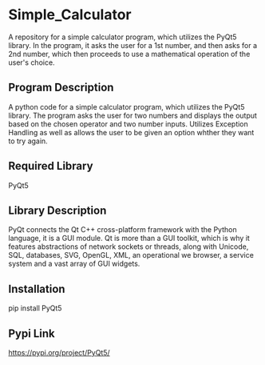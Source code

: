 # Simple_Calculator
A repository for a simple calculator program, which utilizes the PyQt5 library. In the program, it asks the user for a 1st number, and then asks for a 2nd number, which then proceeds to use a mathematical operation of the user's choice.

Program Description
-----------

A python code for a simple calculator program, which utilizes the PyQt5 library. The program asks the user for two numbers and displays the output based on the chosen operator and two number inputs. Utilizes Exception Handling as well as allows the user to be given an option whther they want to try again.


Required Library
-----------

PyQt5

Library Description
-----------

PyQt connects the Qt C++ cross-platform framework with the Python language, it is a GUI module. Qt is more than a GUI toolkit, which is why it features abstractions of network sockets or threads, along with Unicode, SQL, databases, SVG, OpenGL, XML, an operational we browser, a service system and a vast array of GUI widgets.

Installation
-----------

pip install PyQt5

Pypi Link
-----------

https://pypi.org/project/PyQt5/
